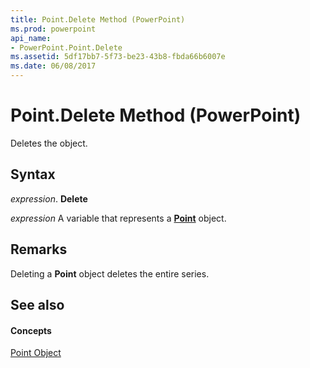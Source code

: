 ```yaml
---
title: Point.Delete Method (PowerPoint)
ms.prod: powerpoint
api_name:
- PowerPoint.Point.Delete
ms.assetid: 5df17bb7-5f73-be23-43b8-fbda66b6007e
ms.date: 06/08/2017
---
```



# Point.Delete Method (PowerPoint)

Deletes the object.


## Syntax

 _expression_. **Delete**

 _expression_ A variable that represents a **[Point](PowerPoint.Point.md)** object.


## Remarks

Deleting a  **Point** object deletes the entire series.


## See also


#### Concepts


[Point Object](PowerPoint.Point.md)

